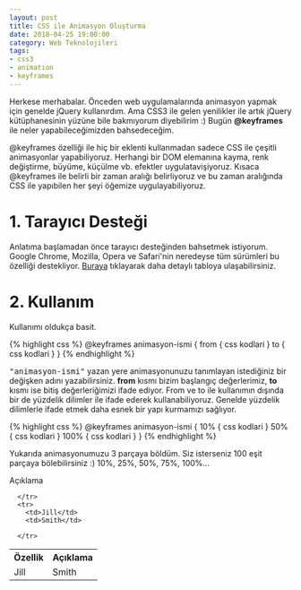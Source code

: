 ```yaml
---
layout: post
title: CSS ile Animasyon Oluşturma
date: 2018-04-25 19:00:00
category: Web Teknolojileri
tags:
- css3
- animation
- keyframes
---
```


Herkese merhabalar. Önceden web uygulamalarında animasyon yapmak için genelde jQuery kullanırdım. Ama CSS3 ile gelen yenilikler ile artık jQuery kütüphanesinin yüzüne bile bakmıyorum diyebilirim :) Bugün <strong>@keyframes</strong> ile neler yapabileceğimizden bahsedeceğim.

@keyframes özelliği ile hiç bir eklenti kullanmadan sadece CSS ile çeşitli animasyonlar yapabiliyoruz. Herhangi bir DOM elemanına kayma, renk değiştirme, büyüme, küçülme vb. efektler uygulatavişiyoruz. Kısaca @keyframes ile belirli bir zaman aralığı belirliyoruz ve bu zaman aralığında CSS ile yapıbilen her şeyi öğemize uygulayabiliyoruz. 

<h1>1. Tarayıcı Desteği</h1>
Anlatıma başlamadan önce tarayıcı desteğinden bahsetmek istiyorum. Google Chrome, Mozilla, Opera ve Safari'nin neredeyse tüm sürümleri bu özelliği destekliyor. <a href="https://www.w3schools.com/cssref/css3_pr_animation-keyframes.asp">Buraya</a> tıklayarak daha detaylı tabloya ulaşabilirsiniz.

<h1>2. Kullanım</h1>

Kullanımı oldukça basit. 

{% highlight css %}
@keyframes animasyon-ismi {
    from {
        css kodlari
    }
    to {
        css kodlari
    }
}
{% endhighlight %}

<kbd>"animasyon-ismi"</kbd> yazan yere animasyonunuzu tanımlayan istediğiniz bir değişken adını yazabilirsiniz. <strong>from</strong> kısmı bizim başlangıç değerlerimiz, <strong>to</strong> kısmı ise bitiş değerleriğimizi ifade ediyor.
From ve to ile kullanımın dışında bir de yüzdelik dilimler ile ifade ederek kullanabiliyoruz. Genelde yüzdelik dilimlerle ifade etmek daha esnek bir yapı kurmamızı sağlıyor. 

{% highlight css %}
@keyframes animasyon-ismi {
    10% {
        css kodlari
    }
    50% {
        css kodlari
    }
    100% {
        css kodlari
    }
}
{% endhighlight %}

Yukarıda animasyonumuzu 3 parçaya böldüm. Siz isterseniz 100 eşit parçaya bölebilirsiniz :) 10%, 25%, 50%, 75%, 100%...

<table class="table table-bordered">
    <tr>
        <th>
            Özellik
        </th>
        <th>Açıklama</th>
    </tr>
    <tr>Açıklama</tr>
    <tr>
        <td>Jill</td>
        <td>Smith</td> 
       
      </tr>
      <tr>
        <td>Jill</td>
        <td>Smith</td> 
       
      </tr>
</table>






